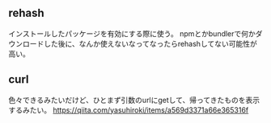 ## rehash
インストールしたパッケージを有効にする際に使う。
npmとかbundlerで何かダウンロードした後に、なんか使えないなってなったらrehashしてない可能性が高い。

## curl
色々できるみたいだけど、ひとまず引数のurlにgetして、帰ってきたものを表示するみたい。
https://qiita.com/yasuhiroki/items/a569d3371a66e365316f
